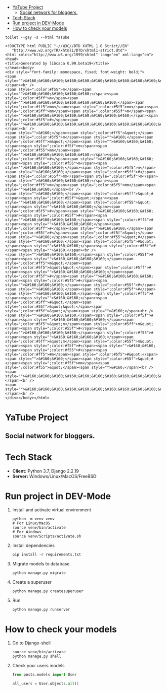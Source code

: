 - [YaTube Project](#org922baf5)
  - [Social network for bloggers.](#orgabccb8f)
- [Tech Stack](#org3a9cbf9)
- [Run project in DEV-Mode](#org0d1af76)
- [How to check your models](#orga0188fa)

```shell
toilet --gay -s --html YaTube
```

    <!DOCTYPE html PUBLIC "-//W3C//DTD XHTML 1.0 Strict//EN"
       "http://www.w3.org/TR/xhtml1/DTD/xhtml1-strict.dtd">
    <html xmlns="http://www.w3.org/1999/xhtml" lang="en" xml:lang="en"><head>
    <title>Generated by libcaca 0.99.beta19</title>
    </head><body>
    <div style="font-family: monospace, fixed; font-weight: bold;">
    <span style="">&#160;&#160;&#160;&#160;&#160;&#160;&#160;&#160;&#160;&#160;&#160;&#160;&#160;&#160;&#160;&#160;&#160;&#160;&#160;&#160;&#160;&#160;&#160;&#160;&#160;&#160;&#160;&#160;&#160;&#160;&#160;&#160;&#160;&#160;&#160;&#160;&#160;&#160;&#160;&#160;&#160;&#160;</span><br />
    <span style=";color:#f55">m</span><span style="">&#160;&#160;&#160;&#160;&#160;</span><span style=";color:#5ff">m</span><span style="">&#160;&#160;&#160;&#160;&#160;&#160;&#160;</span><span style=";color:#ff5">mm</span><span style=";color:#5f5">mm</span><span style=";color:#5ff">mm</span><span style=";color:#55f">m</span><span style="">&#160;&#160;&#160;&#160;&#160;&#160;&#160;&#160;</span><span style=";color:#5f5">#</span><span style="">&#160;&#160;&#160;&#160;&#160;&#160;&#160;&#160;&#160;&#160;&#160;&#160;</span><br />
    <span style="">&#160;</span><span style=";color:#ff5">&quot;</span><span style=";color:#5f5">m</span><span style="">&#160;</span><span style=";color:#5ff">m&quot;</span><span style="">&#160;&#160;&#160;</span><span style=";color:#f5f">m</span><span style=";color:#f55">mm</span><span style="">&#160;&#160;&#160;&#160;&#160;</span><span style=";color:#5ff">#</span><span style="">&#160;&#160;&#160;&#160;</span><span style=";color:#f55">m</span><span style="">&#160;&#160;&#160;</span><span style=";color:#5f5">m</span><span style="">&#160;&#160;</span><span style=";color:#5ff">#</span><span style=";color:#55f">mm</span><span style=";color:#f5f">m</span><span style="">&#160;&#160;&#160;&#160;</span><span style=";color:#ff5">m</span><span style=";color:#5f5">mm</span><span style="">&#160;&#160;</span><br />
    <span style="">&#160;&#160;</span><span style=";color:#5ff">&quot;#</span><span style=";color:#55f">&quot;</span><span style="">&#160;&#160;&#160;</span><span style=";color:#f55">&quot;</span><span style="">&#160;&#160;&#160;</span><span style=";color:#5f5">#</span><span style="">&#160;&#160;&#160;&#160;</span><span style=";color:#55f">#</span><span style="">&#160;&#160;&#160;&#160;</span><span style=";color:#ff5">#</span><span style="">&#160;&#160;&#160;</span><span style=";color:#5ff">#</span><span style="">&#160;&#160;</span><span style=";color:#55f">#</span><span style=";color:#f5f">&quot;</span><span style="">&#160;</span><span style=";color:#f55">&quot;#</span><span style="">&#160;&#160;</span><span style=";color:#5f5">#&quot;</span><span style="">&#160;&#160;</span><span style=";color:#55f">#</span><span style="">&#160;</span><br />
    <span style="">&#160;&#160;&#160;</span><span style=";color:#55f">#</span><span style="">&#160;&#160;&#160;&#160;</span><span style=";color:#ff5">m&quot;</span><span style=";color:#5f5">&quot;&quot;</span><span style=";color:#5ff">#</span><span style="">&#160;&#160;&#160;&#160;</span><span style=";color:#f5f">#</span><span style="">&#160;&#160;&#160;&#160;</span><span style=";color:#5f5">#</span><span style="">&#160;&#160;&#160;</span><span style=";color:#55f">#</span><span style="">&#160;&#160;</span><span style=";color:#f5f">#</span><span style="">&#160;&#160;&#160;</span><span style=";color:#ff5">#</span><span style="">&#160;&#160;</span><span style=";color:#5ff">#&quot;</span><span style=";color:#55f">&quot;&quot;</span><span style=";color:#f5f">&quot;</span><span style="">&#160;</span><br />
    <span style="">&#160;&#160;&#160;</span><span style=";color:#f5f">#</span><span style="">&#160;&#160;&#160;&#160;</span><span style=";color:#5f5">&quot;m</span><span style=";color:#5ff">m&quot;</span><span style=";color:#55f">#</span><span style="">&#160;&#160;&#160;&#160;</span><span style=";color:#f55">#</span><span style="">&#160;&#160;&#160;&#160;</span><span style=";color:#5ff">&quot;m</span><span style=";color:#55f">m&quot;</span><span style=";color:#f5f">#</span><span style="">&#160;&#160;</span><span style=";color:#f55">#</span><span style=";color:#ff5">#m</span><span style=";color:#5f5">#&quot;</span><span style="">&#160;&#160;</span><span style=";color:#55f">&quot;#</span><span style=";color:#f5f">mm</span><span style=";color:#f55">&quot;</span><span style="">&#160;</span><br />
    <span style="">&#160;&#160;&#160;&#160;&#160;&#160;&#160;&#160;&#160;&#160;&#160;&#160;&#160;&#160;&#160;&#160;&#160;&#160;&#160;&#160;&#160;&#160;&#160;&#160;&#160;&#160;&#160;&#160;&#160;&#160;&#160;&#160;&#160;&#160;&#160;&#160;&#160;&#160;&#160;&#160;&#160;&#160;</span><br />
    <span style="">&#160;&#160;&#160;&#160;&#160;&#160;&#160;&#160;&#160;&#160;&#160;&#160;&#160;&#160;&#160;&#160;&#160;&#160;&#160;&#160;&#160;&#160;&#160;&#160;&#160;&#160;&#160;&#160;&#160;&#160;&#160;&#160;&#160;&#160;&#160;&#160;&#160;&#160;&#160;&#160;&#160;&#160;</span><br />
    </div></body></html>


<a id="org922baf5"></a>

# YaTube Project


<a id="orgabccb8f"></a>

## Social network for bloggers.


<a id="org3a9cbf9"></a>

# Tech Stack

-   **Client:** Python 3.7, Django 2.2.19
-   **Server:** Windows/Linux/MacOS/FreeBSD


<a id="org0d1af76"></a>

# Run project in DEV-Mode

1.  Install and activate virtual environment

    ```shell
    python -m venv venv
    # For Linux/MacOS
    source venv/bin/activate
    # For Windows
    source venv/Scripts/activate.sh
    ```
2.  Install dependencies

    ```shell
    pip install -r requirements.txt
    ```
3.  Migrate models to database

    ```shell
    python manage.py migrate
    ```
4.  Create a superuser

    ```shell
    python manage.py createsuperuser
    ```
5.  Run

    ```shell
    python manage.py runserver
    ```


<a id="orga0188fa"></a>

# How to check your models

1.  Go to Django-shell

    ```shell
    source venv/bin/activate
    python manage.py shell
    ```
2.  Check your users models

    ```python
    from posts.models import User

    all_users = User.objects.all()
    ```
